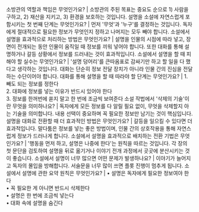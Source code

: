 소방관의 역할과 책임은 무엇인가요?	| 소방관의 주된 목표는 중요도 순으로 1) 사람을 구하고, 2) 재산을 지키고, 3) 환경을 보호하는 것입니다.
설명을 소설에 자연스럽게 포함시키는 첫 번째 단계는 무엇인가요?	| 먼저 '무엇'과 '누구'를 결정하는 것입니다. 독자에게 절대적으로 필요한 정보가 무엇인지 정하고 나머지는 모두 빼야 합니다.
소설에서 설명을 효과적으로 처리하는 방법은 무엇인가요?	| 설명을 인물의 시점에 따라 넣고, 장면이 전개되는 동안 인물이 움직일 때 정보를 끼워 넣어야 합니다. 또한 대화를 통해 설명하거나 갈등 상황에서 정보를 드러내는 것이 효과적입니다.
소설에서 설명을 할 때 피해야 할 실수는 무엇인가요?	| '설명 덩어리'를 큰따옴표로 감싸기만 하고 할 일을 다 했다고 생각하는 것입니다. 대화는 단순히 정보 전달 장치가 아니라 인물 간의 진심을 전달하는 수단이어야 합니다.
대화를 통해 설명을 할 때 따라야 할 단계는 무엇인가요?	| 1. 빼도 되는 정보를 정한다<br/>2. 대화에 정보를 넣는 이유가 반드시 있어야 한다<br/>3. 정보를 한꺼번에 쏟지 말고 한 번에 조금씩 보여준다
소설 작법에서 '삭제의 기술'이란 무엇을 의미하나요?	| 독자에게 모든 정보를 다 알릴 필요 없이, 무엇을 삭제할지 아는 기술을 의미합니다. 내용 선택이 중요하며 꼭 필요한 정보만 남기는 것이 핵심입니다.
설명을 대화로 전환할 때 더 효과적인 방법은 무엇인가요?	| 갈등을 일으킬 수 있다면 더 효과적입니다. 말다툼은 정보를 넣는 좋은 방법이며, 인물 간의 상호작용을 통해 자연스럽게 정보가 드러나게 합니다.
소설에서 설명을 효과적으로 배치하는 전환 기법은 무엇인가요?	| '행동을 먼저 하고, 설명은 나중에 한다'는 원칙을 따르는 것입니다. 각 장의 첫 문단을 검토하여 설명을 뒤로 옮기거나 이야기 전개 과정에서 곳곳에 분산시키는 것이 좋습니다.
소설에서 설명이 너무 많으면 어떤 문제가 발생하나요?	| 이야기가 늘어지고 독자의 몰입을 방해합니다. 서술문을 너무 많이 쓰면 플롯 진행이 멈추게 됩니다.
소설에서 설명에 관한 요약 원칙은 무엇인가요?	| • 설명은 독자에게 필요한 정보여야 한다<br/>• 꼭 필요한 게 아니면 반드시 삭제한다<br/>• 설명은 한 번에 조금씩 넣는다<br/>• 대화 속에 설명을 숨긴다